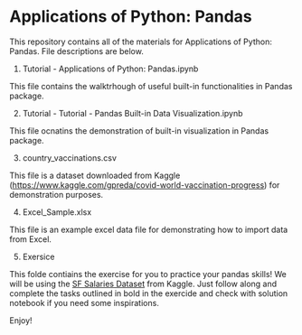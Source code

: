 # Applications of Python: Pandas
 This repository contains all of the materials for Applications of Python: Pandas. File descriptions are below.

 1. Tutorial - Applications of Python: Pandas.ipynb
 
 
 This file contains the walktrhough of useful built-in functionalities in Pandas package.
 
 
 2. Tutorial - Tutorial - Pandas Built-in Data Visualization.ipynb
 
 
 This file ocnatins the demonstration of built-in visualization in Pandas package.
 
 
 3. country_vaccinations.csv
 
 
 This file is a dataset downloaded from Kaggle (https://www.kaggle.com/gpreda/covid-world-vaccination-progress) for demonstration purposes.
 
 
 4. Excel_Sample.xlsx
 
 
 This file is an example excel data file for demonstrating how to import data from Excel.
 
 5. Exersice
 
 This folde contiains the exercise for you to practice your pandas skills! We will be using the [SF Salaries Dataset](https://www.kaggle.com/kaggle/sf-salaries) from Kaggle. Just follow along and complete the tasks outlined in bold in the exercide and check with solution notebook if you need some inspirations.

 Enjoy!
